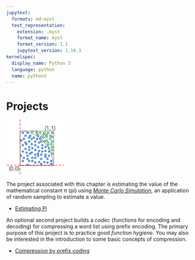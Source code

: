 ```yaml
---
jupytext:
  formats: md:myst
  text_representation:
    extension: .myst
    format_name: myst
    format_version: 1.1
    jupytext_version: 1.10.3
kernelspec:
  display_name: Python 3
  language: python
  name: python3
---
```

# Projects

![Scattered points in a quarter circle](img/pi-quadrant-scatter.png)

The project associated with this chapter is estimating the value of 
the mathematical constant π (pi) using
[_Monte Carlo Simulation_](
https://en.wikipedia.org/wiki/Monte_Carlo_method),
an application of random sampling to estimate a value. 

- [Estimating Pi](https://github.com/UO-CS210/pi)

An optional second project builds a _codec_ (functions for encoding 
and decoding) for compressing a word list using prefix encoding. 
The primary purpose of this project is to practice good _function 
hygiene_.  You may also be interested in 
the introduction to some basic concepts of compression. 

- [Compression by prefix coding](https://github.com/UO-CS210/prefix-compress)


